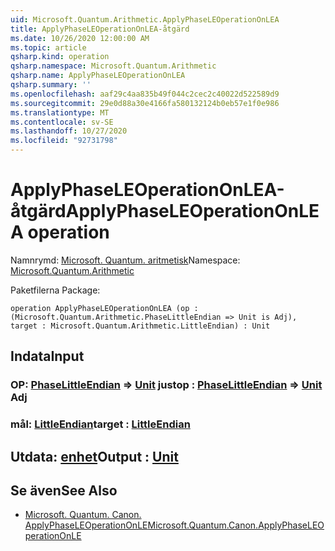 ```yaml
---
uid: Microsoft.Quantum.Arithmetic.ApplyPhaseLEOperationOnLEA
title: ApplyPhaseLEOperationOnLEA-åtgärd
ms.date: 10/26/2020 12:00:00 AM
ms.topic: article
qsharp.kind: operation
qsharp.namespace: Microsoft.Quantum.Arithmetic
qsharp.name: ApplyPhaseLEOperationOnLEA
qsharp.summary: ''
ms.openlocfilehash: aaf29c4aa835b49f044c2cec2c40022d522589d9
ms.sourcegitcommit: 29e0d88a30e4166fa580132124b0eb57e1f0e986
ms.translationtype: MT
ms.contentlocale: sv-SE
ms.lasthandoff: 10/27/2020
ms.locfileid: "92731798"
---
```

# <a name="applyphaseleoperationonlea-operation"></a><span data-ttu-id="8be37-102">ApplyPhaseLEOperationOnLEA-åtgärd</span><span class="sxs-lookup"><span data-stu-id="8be37-102">ApplyPhaseLEOperationOnLEA operation</span></span>

<span data-ttu-id="8be37-103">Namnrymd: [Microsoft. Quantum. aritmetisk](xref:Microsoft.Quantum.Arithmetic)</span><span class="sxs-lookup"><span data-stu-id="8be37-103">Namespace: [Microsoft.Quantum.Arithmetic](xref:Microsoft.Quantum.Arithmetic)</span></span>

<span data-ttu-id="8be37-104">Paketfilerna [](https://nuget.org/packages/)</span><span class="sxs-lookup"><span data-stu-id="8be37-104">Package: [](https://nuget.org/packages/)</span></span>




```qsharp
operation ApplyPhaseLEOperationOnLEA (op : (Microsoft.Quantum.Arithmetic.PhaseLittleEndian => Unit is Adj), target : Microsoft.Quantum.Arithmetic.LittleEndian) : Unit
```


## <a name="input"></a><span data-ttu-id="8be37-105">Indata</span><span class="sxs-lookup"><span data-stu-id="8be37-105">Input</span></span>

### <a name="op--phaselittleendian--unit-adj"></a><span data-ttu-id="8be37-106">OP: [PhaseLittleEndian](xref:Microsoft.Quantum.Arithmetic.PhaseLittleEndian) => [Unit](xref:microsoft.quantum.lang-ref.unit) just</span><span class="sxs-lookup"><span data-stu-id="8be37-106">op : [PhaseLittleEndian](xref:Microsoft.Quantum.Arithmetic.PhaseLittleEndian) => [Unit](xref:microsoft.quantum.lang-ref.unit) Adj</span></span>




### <a name="target--littleendian"></a><span data-ttu-id="8be37-107">mål: [LittleEndian](xref:Microsoft.Quantum.Arithmetic.LittleEndian)</span><span class="sxs-lookup"><span data-stu-id="8be37-107">target : [LittleEndian](xref:Microsoft.Quantum.Arithmetic.LittleEndian)</span></span>





## <a name="output--unit"></a><span data-ttu-id="8be37-108">Utdata: [enhet](xref:microsoft.quantum.lang-ref.unit)</span><span class="sxs-lookup"><span data-stu-id="8be37-108">Output : [Unit](xref:microsoft.quantum.lang-ref.unit)</span></span>



## <a name="see-also"></a><span data-ttu-id="8be37-109">Se även</span><span class="sxs-lookup"><span data-stu-id="8be37-109">See Also</span></span>

- [<span data-ttu-id="8be37-110">Microsoft. Quantum. Canon. ApplyPhaseLEOperationOnLE</span><span class="sxs-lookup"><span data-stu-id="8be37-110">Microsoft.Quantum.Canon.ApplyPhaseLEOperationOnLE</span></span>](xref:Microsoft.Quantum.Canon.ApplyPhaseLEOperationOnLE)